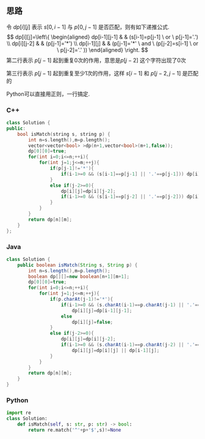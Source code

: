 ## 思路

令 $dp[i][j]$ 表示 $s[0,i-1]$ 与 $p[0,j-1]$ 是否匹配，则有如下递推公式.
$$
dp[i][j]=\left\{
\begin{aligned}
dp[i-1][j-1] & & (s[i-1]=p[j-1] \ or \ p[j-1]='.')  \\
dp[i][j-2] & & (p[j-1]='*') \\
dp[i-1][j] & & (p[j-1]='*' \ and \ (p[j-2]=s[i-1] \ or \ p[j-2]='.' ))
\end{aligned}
\right.
$$
第二行表示 $p[j-1]$ 起到重复0次的作用，意思是$p[j-2]$ 这个字符出现了0次

第三行表示 $p[j-1]$ 起到重复至少1次的作用，这样 $s[i-1]$ 和 $p[j-2,j-1]$ 是匹配的

Python可以直接用正则，一行搞定.

### C++

```c++
class Solution {
public:
    bool isMatch(string s, string p) {
        int n=s.length(),m=p.length();
        vector<vector<bool> >dp(n+1,vector<bool>(m+1,false));
        dp[0][0]=true;
        for(int i=0;i<=n;++i){
            for(int j=1;j<=m;++j){
                if(p[j-1]!='*'){
                    if(i-1>=0 && (s[i-1]==p[j-1] || '.'==p[j-1])) dp[i][j]=dp[i-1][j-1];
                }
                else if(j-2>=0){
                    dp[i][j]=dp[i][j-2];
                    if(i-1>=0 && (s[i-1]==p[j-2] || '.'==p[j-2])) dp[i][j]=dp[i][j] || dp[i-1][j];
                }
            }
        }
        return dp[n][m];
    }
};
```

### Java

```java
class Solution {
    public boolean isMatch(String s, String p) {
        int n=s.length(),m=p.length();
        boolean dp[][]=new boolean[n+1][m+1];
        dp[0][0]=true;
        for(int i=0;i<=n;++i){
            for(int j=1;j<=m;++j){
                if(p.charAt(j-1)!='*'){
                    if(i-1>=0 && (s.charAt(i-1)==p.charAt(j-1) || '.'==p.charAt(j-1)))
                        dp[i][j]=dp[i-1][j-1];
                    else
                        dp[i][j]=false;
                }
                else if(j-2>=0){
                    dp[i][j]=dp[i][j-2];
                    if(i-1>=0 && (s.charAt(i-1)==p.charAt(j-2) || '.'==p.charAt(j-2)))
                        dp[i][j]=dp[i][j] || dp[i-1][j];
                }
            }
        }
        return dp[n][m];
    }
}
```

### Python

```python
import re
class Solution:
    def isMatch(self, s: str, p: str) -> bool:
        return re.match('^'+p+'$',s)!=None
```


